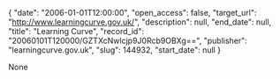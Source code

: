 {
  "date": "2006-01-01T12:00:00", 
  "open_access": false, 
  "target_url": "http://www.learningcurve.gov.uk/", 
  "description": null, 
  "end_date": null, 
  "title": "Learning Curve", 
  "record_id": "20060101T120000/GZTXcNwlcjp9J0Rcb9OBXg==", 
  "publisher": "learningcurve.gov.uk", 
  "slug": 144932, 
  "start_date": null
}

None